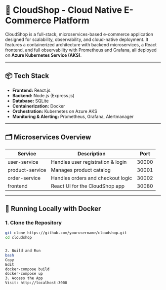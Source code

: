 # 🛒 CloudShop - Cloud Native E-Commerce Platform

CloudShop is a full-stack, microservices-based e-commerce application designed for scalability, observability, and cloud-native deployment. It features a containerized architecture with backend microservices, a React frontend, and full observability with Prometheus and Grafana, all deployed on **Azure Kubernetes Service (AKS)**.

---

## 📦 Tech Stack

- **Frontend:** React.js
- **Backend:** Node.js (Express.js)
- **Database:** SQLite
- **Containerization:** Docker
- **Orchestration:** Kubernetes on Azure AKS
- **Monitoring & Alerting:** Prometheus, Grafana, Alertmanager

---

## 🗂️ Microservices Overview

| Service         | Description                        | Port |
|----------------|------------------------------------|------|
| user-service    | Handles user registration & login  | 30000 |
| product-service | Manages product catalog            | 30001 |
| order-service   | Handles orders and checkout logic  | 30002 |
| frontend        | React UI for the CloudShop app     | 30080 |

---

## 🐳 Running Locally with Docker

### 1. Clone the Repository
```bash
git clone https://github.com/yourusername/cloudshop.git
cd cloudshop


2. Build and Run
bash
Copy
Edit
docker-compose build
docker-compose up
3. Access the App
Visit: http://localhost:3000
